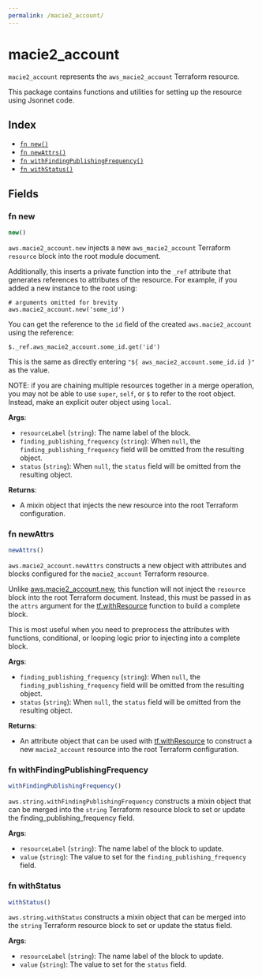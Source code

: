 ```yaml
---
permalink: /macie2_account/
---
```


# macie2_account

`macie2_account` represents the `aws_macie2_account` Terraform resource.



This package contains functions and utilities for setting up the resource using Jsonnet code.


## Index

* [`fn new()`](#fn-new)
* [`fn newAttrs()`](#fn-newattrs)
* [`fn withFindingPublishingFrequency()`](#fn-withfindingpublishingfrequency)
* [`fn withStatus()`](#fn-withstatus)

## Fields

### fn new

```ts
new()
```


`aws.macie2_account.new` injects a new `aws_macie2_account` Terraform `resource`
block into the root module document.

Additionally, this inserts a private function into the `_ref` attribute that generates references to attributes of the
resource. For example, if you added a new instance to the root using:

    # arguments omitted for brevity
    aws.macie2_account.new('some_id')

You can get the reference to the `id` field of the created `aws.macie2_account` using the reference:

    $._ref.aws_macie2_account.some_id.get('id')

This is the same as directly entering `"${ aws_macie2_account.some_id.id }"` as the value.

NOTE: if you are chaining multiple resources together in a merge operation, you may not be able to use `super`, `self`,
or `$` to refer to the root object. Instead, make an explicit outer object using `local`.

**Args**:
  - `resourceLabel` (`string`): The name label of the block.
  - `finding_publishing_frequency` (`string`):  When `null`, the `finding_publishing_frequency` field will be omitted from the resulting object.
  - `status` (`string`):  When `null`, the `status` field will be omitted from the resulting object.

**Returns**:
- A mixin object that injects the new resource into the root Terraform configuration.


### fn newAttrs

```ts
newAttrs()
```


`aws.macie2_account.newAttrs` constructs a new object with attributes and blocks configured for the `macie2_account`
Terraform resource.

Unlike [aws.macie2_account.new](#fn-macie2_accountnew), this function will not inject the `resource`
block into the root Terraform document. Instead, this must be passed in as the `attrs` argument for the
[tf.withResource](https://github.com/tf-libsonnet/core/tree/main/docs#fn-withresource) function to build a complete block.

This is most useful when you need to preprocess the attributes with functions, conditional, or looping logic prior to
injecting into a complete block.

**Args**:
  - `finding_publishing_frequency` (`string`):  When `null`, the `finding_publishing_frequency` field will be omitted from the resulting object.
  - `status` (`string`):  When `null`, the `status` field will be omitted from the resulting object.

**Returns**:
  - An attribute object that can be used with [tf.withResource](https://github.com/tf-libsonnet/core/tree/main/docs#fn-withresource) to construct a new `macie2_account` resource into the root Terraform configuration.


### fn withFindingPublishingFrequency

```ts
withFindingPublishingFrequency()
```

`aws.string.withFindingPublishingFrequency` constructs a mixin object that can be merged into the `string`
Terraform resource block to set or update the finding_publishing_frequency field.



**Args**:
  - `resourceLabel` (`string`): The name label of the block to update.
  - `value` (`string`): The value to set for the `finding_publishing_frequency` field.


### fn withStatus

```ts
withStatus()
```

`aws.string.withStatus` constructs a mixin object that can be merged into the `string`
Terraform resource block to set or update the status field.



**Args**:
  - `resourceLabel` (`string`): The name label of the block to update.
  - `value` (`string`): The value to set for the `status` field.
